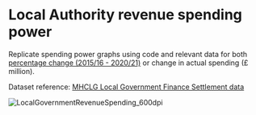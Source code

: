 # Local Authority revenue spending power

Replicate spending power graphs using code and relevant data for both [percentage change (2015/16 - 2020/21)](https://github.com/CaitHRobinson/councillorsatthecasino/blob/main/spendingpower/SpendingPercentage.csv) or change in actual spending (£ million).

Dataset reference: [MHCLG Local Government Finance Settlement data](https://www.gov.uk/government/collections/final-local-government-finance-settlement-england-2021-to-2022)

![LocalGovernmentRevenueSpending_600dpi](https://user-images.githubusercontent.com/57355504/131138753-aa6bafef-38b7-4bf8-b342-7c1b3587b159.jpg)
